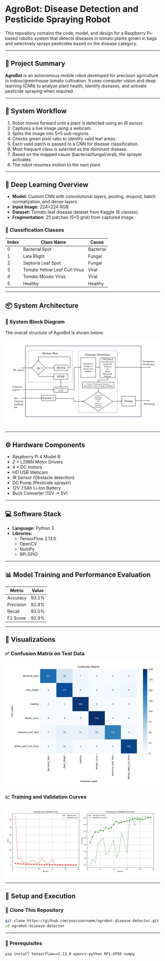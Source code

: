 # AgroBot: Disease Detection and Pesticide Spraying Robot

This repository contains the code, model, and design for a Raspberry Pi–based robotic system that detects diseases in tomato plants grown in bags and selectively sprays pesticides based on the disease category.

---

## 🌱 Project Summary

**AgroBot** is an autonomous mobile robot developed for precision agriculture in indoor/greenhouse tomato cultivation. It uses computer vision and deep learning (CNN) to analyze plant health, identify diseases, and activate pesticide spraying when required.

---

## 🔄 System Workflow

1. Robot moves forward until a plant is detected using an IR sensor.
2. Captures a live image using a webcam.
3. Splits the image into 5×5 sub-regions.
4. Checks green pixel ratio to identify valid leaf areas.
5. Each valid patch is passed to a CNN for disease classification.
6. Most frequent class is selected as the dominant disease.
7. Based on the mapped cause (bacterial/fungal/viral), the sprayer activates.
8. The robot resumes motion to the next plant.

---

## 🧠 Deep Learning Overview

- **Model:** Custom CNN with convolutional layers, pooling, dropout, batch normalization, and dense layers.
- **Input Image:** 224×224 RGB
- **Dataset:** Tomato leaf disease dataset from Kaggle (6 classes)
- **Fragmentation:** 25 patches (5×5 grid) from captured image

### 🎯 Classification Classes

| Index | Class Name                      | Cause     |
|-------|----------------------------------|-----------|
| 0     | Bacterial Spot                  | Bacterial |
| 1     | Late Blight                     | Fungal    |
| 2     | Septoria Leaf Spot              | Fungal    |
| 3     | Tomato Yellow Leaf Curl Virus   | Viral     |
| 4     | Tomato Mosaic Virus             | Viral     |
| 5     | Healthy                         | Healthy   |

---


## 📦 System Architecture

### 🧱 System Block Diagram
The overall structure of AgroBot is shown below:

![System Block Diagram](images/block.png)

---

## ⚙️ Hardware Components

- Raspberry Pi 4 Model B
- 2 × L298N Motor Drivers
- 4 × DC motors
- HD USB Webcam
- IR Sensor (Obstacle detection)
- DC Pump (Pesticide sprayer)
- 12V 7.5Ah Li-Ion Battery
- Buck Converter (12V → 5V)

---

## 💻 Software Stack

- **Language:** Python 3
- **Libraries:** 
  - TensorFlow 2.13.0
  - OpenCV
  - NumPy
  - RPi.GPIO

---
## 📊 Model Training and Performance Evaluation 

| Metric              | Value   |
|---------------------|---------|
| Accuracy            | 93.1%   |
| Precision           | 92.8%   |
| Recall              | 93.0%   |
| F1 Score            | 92.9%   |

---

## 🧪 Visualizations

### ✅ Confusion Matrix on Test Data
![Confusion Matrix](images/confusion_matrix.png)

### 📈 Training and Validation Curves
![Training Curves](images/curves.png)

---

## 🚀 Setup and Execution

### 🔁 Clone This Repository

```bash
git clone https://github.com/yourusername/agrobot-disease-detector.git
cd agrobot-disease-detector
```
---

### 🔧 Prerequisites

```bash
pip install tensorflow==2.13.0 opencv-python RPi.GPIO numpy

